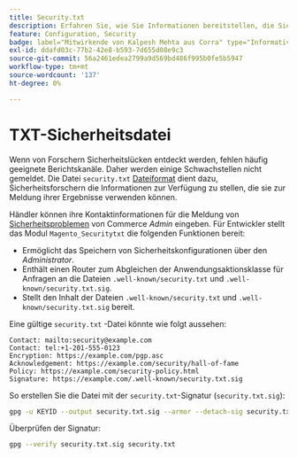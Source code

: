 ```yaml
---
title: Security.txt
description: Erfahren Sie, wie Sie Informationen bereitstellen, die Sicherheitsexperten bei der Meldung von Sicherheitslücken unterstützen.
feature: Configuration, Security
badge: label="Mitwirkende von Kalpesh Mehta aus Corra" type="Informative" url="https://solutionpartners.adobe.com/s/directory/detail/corra" tooltip="Kalpesh Mehta"
exl-id: ddafd03c-77b2-42e8-b593-7d655d08e9c3
source-git-commit: 56a2461edea2799a9d569bd486f995b0fe5b5947
workflow-type: tm+mt
source-wordcount: '137'
ht-degree: 0%

---
```


# TXT-Sicherheitsdatei

Wenn von Forschern Sicherheitslücken entdeckt werden, fehlen häufig geeignete Berichtskanäle. Daher werden einige Schwachstellen nicht gemeldet. Die Datei `security.txt` [Dateiformat](https://datatracker.ietf.org/doc/html/draft-foudil-securitytxt-09) dient dazu, Sicherheitsforschern die Informationen zur Verfügung zu stellen, die sie zur Meldung ihrer Ergebnisse verwenden können.

Händler können ihre Kontaktinformationen für die Meldung von [Sicherheitsproblemen](https://docs.magento.com/user-guide/stores/security-issue-reporting.html) von Commerce _Admin_ eingeben. Für Entwickler stellt das Modul `Magento_Securitytxt` die folgenden Funktionen bereit:

- Ermöglicht das Speichern von Sicherheitskonfigurationen über den _Administrator_.
- Enthält einen Router zum Abgleichen der Anwendungsaktionsklasse für Anfragen an die Dateien `.well-known/security.txt` und `.well-known/security.txt.sig`.
- Stellt den Inhalt der Dateien `.well-known/security.txt` und `.well-known/security.txt.sig` bereit.

Eine gültige `security.txt` -Datei könnte wie folgt aussehen:

```text
Contact: mailto:security@example.com
Contact: tel:+1-201-555-0123
Encryption: https://example.com/pgp.asc
Acknowledgement: https://example.com/security/hall-of-fame
Policy: https://example.com/security-policy.html
Signature: https://example.com/.well-known/security.txt.sig
```

So erstellen Sie die Datei mit der `security.txt`-Signatur (`security.txt.sig`):

```bash
gpg -u KEYID --output security.txt.sig --armor --detach-sig security.txt
```

Überprüfen der Signatur:

```bash
gpg --verify security.txt.sig security.txt
```
